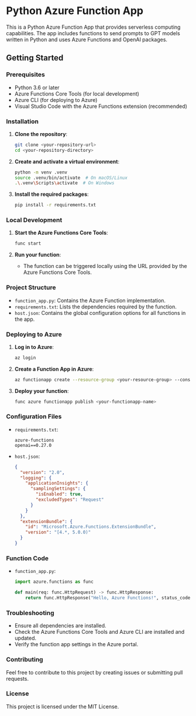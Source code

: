 
# Python Azure Function App

This is a Python Azure Function App that provides serverless computing capabilities. The app includes functions to send prompts to GPT models written in Python and uses Azure Functions and OpenAI packages.

## Getting Started

### Prerequisites

- Python 3.6 or later
- Azure Functions Core Tools (for local development)
- Azure CLI (for deploying to Azure)
- Visual Studio Code with the Azure Functions extension (recommended)

### Installation

1. **Clone the repository**:
   ```sh
   git clone <your-repository-url>
   cd <your-repository-directory>
   ```

2. **Create and activate a virtual environment**:
   ```sh
   python -m venv .venv
   source .venv/bin/activate  # On macOS/Linux
   .\.venv\Scripts\activate  # On Windows
   ```

3. **Install the required packages**:
   ```sh
   pip install -r requirements.txt
   ```

### Local Development

1. **Start the Azure Functions Core Tools**:
   ```sh
   func start
   ```

2. **Run your function**:
   - The function can be triggered locally using the URL provided by the Azure Functions Core Tools.

### Project Structure

- `function_app.py`: Contains the Azure Function implementation.
- `requirements.txt`: Lists the dependencies required by the function.
- `host.json`: Contains the global configuration options for all functions in the app.

### Deploying to Azure

1. **Log in to Azure**:
   ```sh
   az login
   ```

2. **Create a Function App in Azure**:
   ```sh
   az functionapp create --resource-group <your-resource-group> --consumption-plan-location <your-location> --runtime python --runtime-version 3.9 --functions-version 3 --name <your-functionapp-name> --storage-account <your-storage-account-name>
   ```

3. **Deploy your function**:
   ```sh
   func azure functionapp publish <your-functionapp-name>
   ```

### Configuration Files

- `requirements.txt`:
  ```plaintext
  azure-functions
  openai==0.27.0
  ```

- `host.json`:
  ```json
  {
    "version": "2.0",
    "logging": {
      "applicationInsights": {
        "samplingSettings": {
          "isEnabled": true,
          "excludedTypes": "Request"
        }
      }
    },
    "extensionBundle": {
      "id": "Microsoft.Azure.Functions.ExtensionBundle",
      "version": "[4.*, 5.0.0)"
    }
  }
  ```

### Function Code

- `function_app.py`:
  ```python
  import azure.functions as func

  def main(req: func.HttpRequest) -> func.HttpResponse:
      return func.HttpResponse("Hello, Azure Functions!", status_code=200)
  ```

### Troubleshooting

- Ensure all dependencies are installed.
- Check the Azure Functions Core Tools and Azure CLI are installed and updated.
- Verify the function app settings in the Azure portal.

### Contributing

Feel free to contribute to this project by creating issues or submitting pull requests.

### License

This project is licensed under the MIT License.
